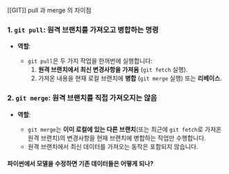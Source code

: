 [[GIT]] pull 과 merge 의 차이점

### 1. **`git pull`: 원격 브랜치를 가져오고 병합하는 명령**

- **역할**:
    
    - `git pull`은 두 가지 작업을 한꺼번에 실행합니다:
        1. **원격 브랜치에서 최신 변경사항을 가져옴** (`git fetch` 실행).
        2. 가져온 내용을 현재 로컬 브랜치에 **병합** (`git merge` 실행) 또는 **리베이스**.

### 2. **`git merge`: 원격 브랜치를 직접 가져오지는 않음**

- **역할**:
    
    - `git merge`는 **이미 로컬에 있는 다른 브랜치**(또는 최근에 `git fetch`로 가져온 원격 브랜치)의 변경사항을 현재 브랜치에 병합하는 작업만 수행합니다.
    - 원격 브랜치에서 최신 데이터를 가져오는 동작은 포함되지 않습니다.

#### 파이썬에서 모델을 수정하면 기존 데이터들은 어떻게 되나?
